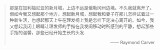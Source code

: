 
> 那是在加利福尼亚的新月城，上边不远是俄勒冈州边境。不久我就离开了。但如今我又想起那个地方，想起新月城，想起我和妻子在那儿怎样试着过一种新生活，也想起那天上午在理发椅上我是怎样下定决心离开的。如今，我又想起我闭上眼睛让理发师的手指在我发间移动时所感到的平静，想起那些手指的温馨，那些已经开始生长的头发.
>
> <div style="text-align: right">  —— Raymond Carver </div>
